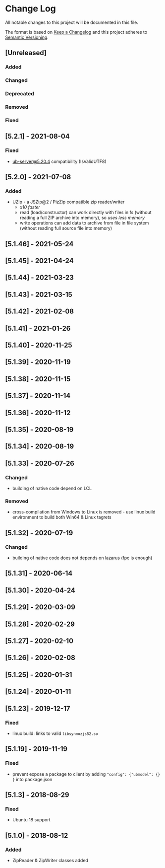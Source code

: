 # Change Log
All notable changes to this project will be documented in this file.

The format is based on [Keep a Changelog](http://keepachangelog.com/)
and this project adheres to [Semantic Versioning](http://semver.org/).

## [Unreleased]
### Added

### Changed

### Deprecated

### Removed

### Fixed

## [5.2.1] - 2021-08-04
### Fixed
 - ub-server@5.20.4 compatibility (IsValidUTF8)

## [5.2.0] - 2021-07-08
### Added
  - UZip - a JSZip@2 / PizZip compatible zip reader/writer
     - *x10 faster* 
     - read (load/constructor) can work directly with files in fs (without reading a full ZIP archive into memory), so *uses less memory*
     - write operations can add data to archive from file in file system (without reading full source file into memory)

## [5.1.46] - 2021-05-24
## [5.1.45] - 2021-04-24
## [5.1.44] - 2021-03-23
## [5.1.43] - 2021-03-15
## [5.1.42] - 2021-02-08
## [5.1.41] - 2021-01-26
## [5.1.40] - 2020-11-25
## [5.1.39] - 2020-11-19
## [5.1.38] - 2020-11-15
## [5.1.37] - 2020-11-14
## [5.1.36] - 2020-11-12
## [5.1.35] - 2020-08-19
## [5.1.34] - 2020-08-19
## [5.1.33] - 2020-07-26
### Changed
 - building of native code depend on LCL

### Removed
 - cross-compilation from Windows to Linux is removed - use linux build environment to build both Win64 & Linux tagrets

## [5.1.32] - 2020-07-19
### Changed
 - building of native code does not depends on lazarus (fpc is enough)

## [5.1.31] - 2020-06-14
## [5.1.30] - 2020-04-24
## [5.1.29] - 2020-03-09
## [5.1.28] - 2020-02-29
## [5.1.27] - 2020-02-10
## [5.1.26] - 2020-02-08
## [5.1.25] - 2020-01-31
## [5.1.24] - 2020-01-11
## [5.1.23] - 2019-12-17
### Fixed
 - linux build: links to valid `libsynmozjs52.so`

## [5.1.19] - 2019-11-19
### Fixed
 - prevent expose a package to client by adding `"config": {"ubmodel": {} }` into package.json
 
## [5.1.3] - 2018-08-29
### Fixed
- Ubuntu 18 support

## [5.1.0] - 2018-08-12
### Added
- ZipReader & ZipWriter classes added
